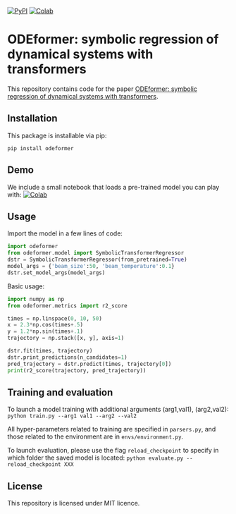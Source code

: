[![PyPI](https://img.shields.io/pypi/v/odeformer.svg)](
https://pypi.org/project/odeformer/)
[![Colab](https://img.shields.io/badge/colab-notebook-yellow)](https://colab.research.google.com/github/sdascoli/odeformer/blob/main/ODEFormer_demo.ipynb)


# ODEformer: symbolic regression of dynamical systems with transformers

This repository contains code for the paper [ODEformer: symbolic regression of dynamical systems with transformers]().

## Installation
This package is installable via pip:

```pip install odeformer```

## Demo

We include a small notebook that loads a pre-trained model you can play with:
[![Colab](https://img.shields.io/badge/colab-notebook-yellow)](https://colab.research.google.com/github/sdascoli/odeformer/blob/main/ODEFormer_demo.ipynb)

## Usage

Import the model in a few lines of code:
```python
import odeformer
from odeformer.model import SymbolicTransformerRegressor
dstr = SymbolicTransformerRegressor(from_pretrained=True)
model_args = {'beam_size':50, 'beam_temperature':0.1}
dstr.set_model_args(model_args)
```

Basic usage:
```python
import numpy as np
from odeformer.metrics import r2_score

times = np.linspace(0, 10, 50)
x = 2.3*np.cos(times+.5)
y = 1.2*np.sin(times+.1)
trajectory = np.stack([x, y], axis=1)

dstr.fit(times, trajectory)
dstr.print_predictions(n_candidates=1)
pred_trajectory = dstr.predict(times, trajectory[0])
print(r2_score(trajectory, pred_trajectory))
```


## Training and evaluation

To launch a model training with additional arguments (arg1,val1), (arg2,val2):
```python train.py --arg1 val1 --arg2 --val2```

All hyper-parameters related to training are specified in ```parsers.py```, and those related to the environment are in ```envs/environment.py```.

To launch evaluation, please use the flag ```reload_checkpoint``` to specify in which folder the saved model is located:
```python evaluate.py --reload_checkpoint XXX```


## License

This repository is licensed under MIT licence.
